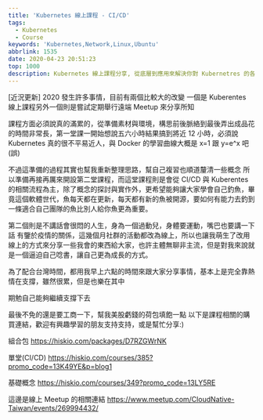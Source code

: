 ```yaml
---
title: 'Kubernetes 線上課程 - CI/CD'
tags:
  - Kubernetes
  - Course
keywords: 'Kubernetes,Network,Linux,Ubuntu'
abbrlink: 1535
date: 2020-04-23 20:51:23
top: 1000
description: Kubernetes 線上課程分享, 從底層到應用來解決你對 Kubernetres 的各種疑惑
---
```


[近況更新]
2020 發生許多事情，目前有兩個比較大的改變
一個是 Kuberentes 線上課程另外一個則是嘗試定期舉行遠端 Meetup 來分享所知

課程方面必須說真的滿累的，從準備素材與環境，構思前後脈絡到最後弄出成品花的時間非常長，第一堂課一開始想說五六小時結果搞到將近 12 小時，必須說 Kubernetes 真的很不平易近人，與 Docker 的學習曲線大概是 x=1 跟 y=e^x 吧(誤)

不過這準備的過程其實也幫我重新整理思路，幫自己複習也順道釐清一些概念
所以準備再接再厲來開設第二堂課程，而這堂課程則是會從 CI/CD 與 Kuberentes 的相關流程為主，除了概念的探討與實作外，更希望能夠讓大家學會自己釣魚，畢竟這個軟體世代，魚每天都在更新，每天都有新的魚被開源，要如何有能力去釣到一條適合自己團隊的魚比別人給你魚更為重要。

第二個則是不講話會很悶的人生，身為一個過動兒，身體要運動，嘴巴也要講一下話
有鑒於疫情的關係，這幾個月社群的活動都改為線上，所以也讓我萌生了改用線上的方式來分享一些我會的東西給大家，也許主體無聊非主流，但是對我來說就是一個逼迫自己唸書，讓自己更為成長的方式。

為了配合台灣時間，都用我早上六點的時間來跟大家分享事情，基本上是完全靠熱情在支撐，雖然很累，但是也樂在其中

期勉自己能夠繼續支撐下去 

最後不免的還是要工商一下，幫我美股虧錢的荷包填飽一點
以下是課程相關的購買連結，歡迎有興趣學習的朋友支持支持，或是幫忙分享:)


組合包
https://hiskio.com/packages/D7RZGWrNK

單堂(CI/CD)
https://hiskio.com/courses/385?promo_code=13K49YE&p=blog1

基礎概念
https://hiskio.com/courses/349?promo_code=13LY5RE

這邊是線上 Meetup 的相關連結
https://www.meetup.com/CloudNative-Taiwan/events/269994432/
